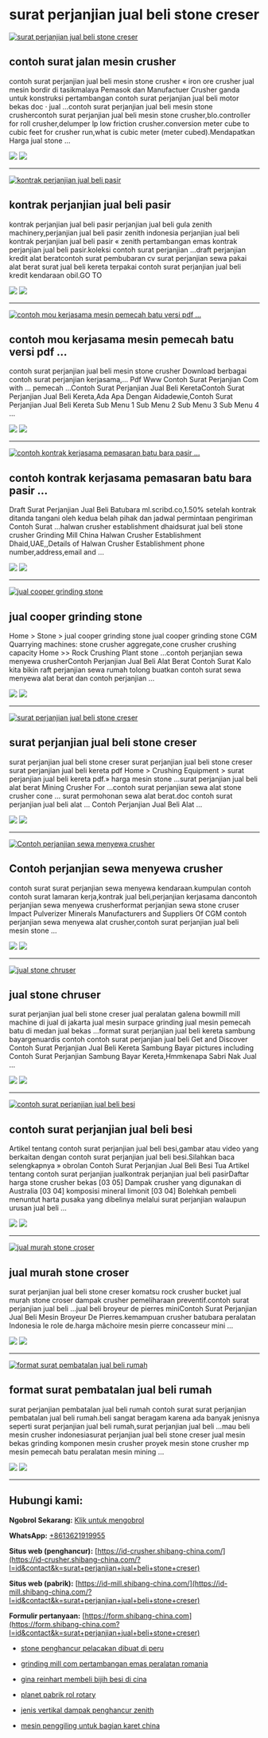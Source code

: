 # surat perjanjian jual beli stone creser

<a href="https://swt.shibang-china.com/?l=id&img&k=surat+perjanjian+jual+beli+stone+creser" target="_blank">![surat perjanjian jual beli stone creser](http://static.shibang-china.com/all-800x300/1236.jpg)</a>

## contoh surat jalan mesin crusher
contoh surat perjanjian jual beli mesin stone crusher « iron ore crusher jual mesin bordir di tasikmalaya Pemasok dan Manufactuer Crusher ganda untuk konstruksi pertambangan contoh surat perjanjian jual beli motor bekas doc · jual …contoh surat perjanjian jual beli mesin stone crushercontoh surat perjanjian jual beli mesin stone crusher,blo.controller for roll crusher,delumper lp low friction crusher.conversion meter cube to cubic feet for crusher run,what is cubic meter (meter cubed).Mendapatkan Harga jual stone …


<a href="https://whatsapp.shibangsoft.com/WhatsApp.php" target="_blank" title="WhatsApp">![](http://static.shibang-china.com/icon/whatsapp.png)</a> <a href="https://swt.shibang-china.com/?l=id&icon&k=surat+perjanjian+jual+beli+stone+creser" target="_blank">![](http://static.shibang-china.com/icon/chat-id.png)</a>

---

<a href="https://swt.shibang-china.com/?l=id&img&k=surat+perjanjian+jual+beli+stone+creser" target="_blank">![kontrak perjanjian jual beli pasir](http://static.shibang-china.com/all-800x300/1438.jpg)</a>

## kontrak perjanjian jual beli pasir
kontrak perjanjian jual beli pasir perjanjian jual beli gula zenith machinery,perjanjian jual beli pasir zenith indonesia perjanjian jual beli kontrak perjanjian jual beli pasir « zenith pertambangan emas kontrak perjanjian jual beli pasir.koleksi contoh surat perjanjian …draft perjanjian kredit alat beratcontoh surat pembubaran cv surat perjanjian sewa pakai alat berat surat jual beli kereta terpakai contoh surat perjanjian jual beli kredit kendaraan obil.GO TO


<a href="https://whatsapp.shibangsoft.com/WhatsApp.php" target="_blank" title="WhatsApp">![](http://static.shibang-china.com/icon/whatsapp.png)</a> <a href="https://swt.shibang-china.com/?l=id&icon&k=surat+perjanjian+jual+beli+stone+creser" target="_blank">![](http://static.shibang-china.com/icon/chat-id.png)</a>

---

<a href="https://swt.shibang-china.com/?l=id&img&k=surat+perjanjian+jual+beli+stone+creser" target="_blank">![contoh mou kerjasama mesin pemecah batu versi pdf …](http://static.shibang-china.com/all-800x300/753.jpg)</a>

## contoh mou kerjasama mesin pemecah batu versi pdf …
contoh surat perjanjian jual beli mesin stone crusher Download berbagai contoh surat perjanjian kerjasama,… Pdf Www Contoh Surat Perjanjian Com with … pemecah …Contoh Surat Perjanjian Jual Beli KeretaContoh Surat Perjanjian Jual Beli Kereta,Ada Apa Dengan Aidadewie,Contoh Surat Perjanjian Jual Beli Kereta Sub Menu 1 Sub Menu 2 Sub Menu 3 Sub Menu 4 …


<a href="https://whatsapp.shibangsoft.com/WhatsApp.php" target="_blank" title="WhatsApp">![](http://static.shibang-china.com/icon/whatsapp.png)</a> <a href="https://swt.shibang-china.com/?l=id&icon&k=surat+perjanjian+jual+beli+stone+creser" target="_blank">![](http://static.shibang-china.com/icon/chat-id.png)</a>

---

<a href="https://swt.shibang-china.com/?l=id&img&k=surat+perjanjian+jual+beli+stone+creser" target="_blank">![contoh kontrak kerjasama pemasaran batu bara pasir …](http://static.shibang-china.com/all-800x300/754.jpg)</a>

## contoh kontrak kerjasama pemasaran batu bara pasir …
Draft Surat Perjanjian Jual Beli Batubara ml.scribd.co,1.50% setelah kontrak ditanda tangani oleh kedua belah pihak dan jadwal permintaan pengiriman Contoh Surat …halwan crusher establishment dhaidsurat jual beli stone crusher Grinding Mill China Halwan Crusher Establishment Dhaid,UAE,,Details of Halwan Crusher Establishment phone number,address,email and …


<a href="https://whatsapp.shibangsoft.com/WhatsApp.php" target="_blank" title="WhatsApp">![](http://static.shibang-china.com/icon/whatsapp.png)</a> <a href="https://swt.shibang-china.com/?l=id&icon&k=surat+perjanjian+jual+beli+stone+creser" target="_blank">![](http://static.shibang-china.com/icon/chat-id.png)</a>

---

<a href="https://swt.shibang-china.com/?l=id&img&k=surat+perjanjian+jual+beli+stone+creser" target="_blank">![jual cooper grinding stone](http://static.shibang-china.com/all-800x300/298.jpg)</a>

## jual cooper grinding stone
Home > Stone > jual cooper grinding stone jual cooper grinding stone CGM Quarrying machines: stone crusher aggregate,cone crusher crushing capacity Home >> Rock Crushing Plant stone …contoh perjanjian sewa menyewa crusherContoh Perjanjian Jual Beli Alat Berat Contoh Surat Kalo kita bikin raft perjanjian sewa rumah tolong buatkan contoh surat sewa menyewa alat berat dan contoh perjanjian …


<a href="https://whatsapp.shibangsoft.com/WhatsApp.php" target="_blank" title="WhatsApp">![](http://static.shibang-china.com/icon/whatsapp.png)</a> <a href="https://swt.shibang-china.com/?l=id&icon&k=surat+perjanjian+jual+beli+stone+creser" target="_blank">![](http://static.shibang-china.com/icon/chat-id.png)</a>

---

<a href="https://swt.shibang-china.com/?l=id&img&k=surat+perjanjian+jual+beli+stone+creser" target="_blank">![surat perjanjian jual beli stone creser](http://static.shibang-china.com/all-800x300/626.jpg)</a>

## surat perjanjian jual beli stone creser
surat perjanjian jual beli stone creser surat perjanjian jual beli stone creser surat perjanjian jual beli kereta pdf Home > Crushing Equipment > surat perjanjian jual beli kereta pdf.» harga mesin stone …surat perjanjian jual beli alat berat Mining Crusher For …contoh surat perjanjian sewa alat stone crusher cone … surat permohonan sewa alat berat.doc contoh surat perjanjian jual beli alat … Contoh Perjanjian Jual Beli Alat …


<a href="https://whatsapp.shibangsoft.com/WhatsApp.php" target="_blank" title="WhatsApp">![](http://static.shibang-china.com/icon/whatsapp.png)</a> <a href="https://swt.shibang-china.com/?l=id&icon&k=surat+perjanjian+jual+beli+stone+creser" target="_blank">![](http://static.shibang-china.com/icon/chat-id.png)</a>

---

<a href="https://swt.shibang-china.com/?l=id&img&k=surat+perjanjian+jual+beli+stone+creser" target="_blank">![Contoh perjanjian sewa menyewa crusher](http://static.shibang-china.com/all-800x300/1004.jpg)</a>

## Contoh perjanjian sewa menyewa crusher
contoh surat surat perjanjian sewa menyewa kendaraan.kumpulan contoh contoh surat lamaran kerja,kontrak jual beli,perjanjian kerjasama dancontoh perjanjian sewa menyewa crusherformat perjanjian sewa stone cruser Impact Pulverizer Minerals Manufacturers and Suppliers Of CGM contoh perjanjian sewa menyewa alat crusher,contoh surat perjanjian jual beli mesin stone …


<a href="https://whatsapp.shibangsoft.com/WhatsApp.php" target="_blank" title="WhatsApp">![](http://static.shibang-china.com/icon/whatsapp.png)</a> <a href="https://swt.shibang-china.com/?l=id&icon&k=surat+perjanjian+jual+beli+stone+creser" target="_blank">![](http://static.shibang-china.com/icon/chat-id.png)</a>

---

<a href="https://swt.shibang-china.com/?l=id&img&k=surat+perjanjian+jual+beli+stone+creser" target="_blank">![jual stone chruser](http://static.shibang-china.com/all-800x300/525.jpg)</a>

## jual stone chruser
surat perjanjian jual beli stone creser jual peralatan galena bowmill mill machine di jual di jakarta jual mesin surpace grinding jual mesin pemecah batu di medan jual bekas …format surat perjanjian jual beli kereta sambung bayargenuardis contoh contoh surat perjanjian jual beli Get and Discover Contoh Surat Perjanjian Jual Beli Kereta Sambung Bayar pictures including Contoh Surat Perjanjian Sambung Bayar Kereta,Hmmkenapa Sabri Nak Jual …


<a href="https://whatsapp.shibangsoft.com/WhatsApp.php" target="_blank" title="WhatsApp">![](http://static.shibang-china.com/icon/whatsapp.png)</a> <a href="https://swt.shibang-china.com/?l=id&icon&k=surat+perjanjian+jual+beli+stone+creser" target="_blank">![](http://static.shibang-china.com/icon/chat-id.png)</a>

---

<a href="https://swt.shibang-china.com/?l=id&img&k=surat+perjanjian+jual+beli+stone+creser" target="_blank">![contoh surat perjanjian jual beli besi](http://static.shibang-china.com/all-800x300/1402.jpg)</a>

## contoh surat perjanjian jual beli besi
Artikel tentang contoh surat perjanjian jual beli besi,gambar atau video yang berkaitan dengan contoh surat perjanjian jual beli besi.Silahkan baca selengkapnya » obrolan Contoh Surat Perjanjian Jual Beli Besi Tua Artikel tentang contoh surat perjanjian jualkontrak perjanjian jual beli pasirDaftar harga stone crusher bekas [03 05] Dampak crusher yang digunakan di Australia [03 04] komposisi mineral limonit [03 04] Bolehkah pembeli menuntut harta pusaka yang dibelinya melalui surat perjanjian walaupun urusan jual beli …


<a href="https://whatsapp.shibangsoft.com/WhatsApp.php" target="_blank" title="WhatsApp">![](http://static.shibang-china.com/icon/whatsapp.png)</a> <a href="https://swt.shibang-china.com/?l=id&icon&k=surat+perjanjian+jual+beli+stone+creser" target="_blank">![](http://static.shibang-china.com/icon/chat-id.png)</a>

---

<a href="https://swt.shibang-china.com/?l=id&img&k=surat+perjanjian+jual+beli+stone+creser" target="_blank">![jual murah stone croser](http://static.shibang-china.com/all-800x300/1332.jpg)</a>

## jual murah stone croser
surat perjanjian jual beli stone creser komatsu rock crusher bucket jual murah stone croser dampak crusher pemeliharaan preventif.contoh surat perjanjian jual beli …jual beli broyeur de pierres miniContoh Surat Perjanjian Jual Beli Mesin Broyeur De Pierres.kemampuan crusher batubara peralatan Indonesia le role de.harga mâchoire mesin pierre concasseur mini …


<a href="https://whatsapp.shibangsoft.com/WhatsApp.php" target="_blank" title="WhatsApp">![](http://static.shibang-china.com/icon/whatsapp.png)</a> <a href="https://swt.shibang-china.com/?l=id&icon&k=surat+perjanjian+jual+beli+stone+creser" target="_blank">![](http://static.shibang-china.com/icon/chat-id.png)</a>

---

<a href="https://swt.shibang-china.com/?l=id&img&k=surat+perjanjian+jual+beli+stone+creser" target="_blank">![format surat pembatalan jual beli rumah](http://static.shibang-china.com/all-800x300/1003.jpg)</a>

## format surat pembatalan jual beli rumah
surat perjanjian pembatalan jual beli rumah contoh surat surat perjanjian pembatalan jual beli rumah.beli sangat beragam karena ada banyak jenisnya seperti surat perjanjian jual beli rumah,surat perjanjian jual beli …mau beli mesin crusher indonesiasurat perjanjian jual beli stone creser jual mesin bekas grinding komponen mesin crusher proyek mesin stone crusher mp mesin pemecah batu peralatan mesin mining …


<a href="https://whatsapp.shibangsoft.com/WhatsApp.php" target="_blank" title="WhatsApp">![](http://static.shibang-china.com/icon/whatsapp.png)</a> <a href="https://swt.shibang-china.com/?l=id&icon&k=surat+perjanjian+jual+beli+stone+creser" target="_blank">![](http://static.shibang-china.com/icon/chat-id.png)</a>

---
## Hubungi kami:

**Ngobrol Sekarang:** [Klik untuk mengobrol](https://swt.shibang-china.com?l=id&contact&k=surat+perjanjian+jual+beli+stone+creser)

**WhatsApp:**  [+8613621919955](https://whatsapp.shibangsoft.com/WhatsApp.php)

**Situs web (penghancur):** [https://id-crusher.shibang-china.com/](https://id-crusher.shibang-china.com/?l=id&contact&k=surat+perjanjian+jual+beli+stone+creser)

**Situs web (pabrik):** [https://id-mill.shibang-china.com/](https://id-mill.shibang-china.com/?l=id&contact&k=surat+perjanjian+jual+beli+stone+creser)

**Formulir pertanyaan:** [https://form.shibang-china.com](https://form.shibang-china.com?l=id&contact&k=surat+perjanjian+jual+beli+stone+creser)

* [stone penghancur pelacakan dibuat di peru](../34/stone%20penghancur%20pelacakan%20dibuat%20di%20peru.md)

* [grinding mill com pertambangan emas peralatan romania](../33/grinding%20mill%20com%20pertambangan%20emas%20peralatan%20romania.md)

* [gina reinhart membeli bijih besi di cina](../35/gina%20reinhart%20membeli%20bijih%20besi%20di%20cina.md)

* [planet pabrik rol rotary](../31/planet%20pabrik%20rol%20rotary.md)

* [jenis vertikal dampak penghancur zenith](../33/jenis%20vertikal%20dampak%20penghancur%20zenith.md)

* [mesin penggiling untuk bagian karet china](../33/mesin%20penggiling%20untuk%20bagian%20karet%20china.md)